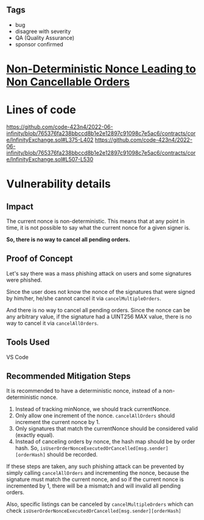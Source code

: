 ## Tags

- bug
- disagree with severity
- QA (Quality Assurance)
- sponsor confirmed

# [Non-Deterministic Nonce Leading to Non Cancellable Orders](https://github.com/code-423n4/2022-06-infinity-findings/issues/66) 

# Lines of code

https://github.com/code-423n4/2022-06-infinity/blob/765376fa238bbccd8b1e2e12897c91098c7e5ac6/contracts/core/InfinityExchange.sol#L375-L402
https://github.com/code-423n4/2022-06-infinity/blob/765376fa238bbccd8b1e2e12897c91098c7e5ac6/contracts/core/InfinityExchange.sol#L507-L530


# Vulnerability details

## Impact
The current nonce is non-deterministic. This means that at any point in time, it is not possible to say what the current nonce for a given signer is.

**So, there is no way to cancel all pending orders.**

## Proof of Concept
Let's say there was a mass phishing attack on users and some signatures were phished.

Since the user does not know the nonce of the signatures that were signed by him/her, he/she cannot cancel it via `cancelMultipleOrders`.

And there is no way to cancel all pending orders. Since the nonce can be any arbitrary value, if the signature had a UINT256 MAX value, there is no way to cancel it via `cancelAllOrders`.

## Tools Used
VS Code

## Recommended Mitigation Steps
It is recommended to have a deterministic nonce, instead of a non-deterministic nonce.
1. Instead of tracking minNonce, we should track currentNonce.
2. Only allow one increment of the nonce. `cancelAllOrders` should increment the current nonce by 1.
3. Only signatures that match the currentNonce should be considered valid (exactly equal).
4. Instead of canceling orders by nonce, the hash map should be by order hash. So, `isUserOrderNonceExecutedOrCancelled[msg.sender][orderHash]` should be recorded.

If these steps are taken, any such phishing attack can be prevented by simply calling `cancelAllOrders` and incrementing the nonce, because the signature must match the current nonce, and so if the current nonce is incremented by 1, there will be a mismatch and will invalid all pending orders.

Also, specific listings can be canceled by `cancelMultipleOrders` which can check `isUserOrderNonceExecutedOrCancelled[msg.sender][orderHash]`

